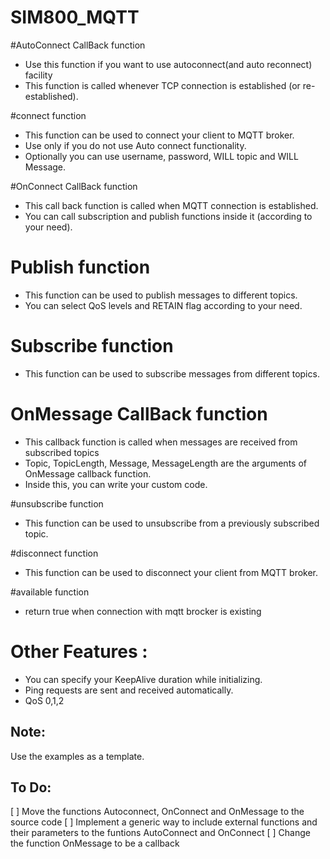 # SIM800_MQTT

#AutoConnect CallBack function
* Use this function if you want to use autoconnect(and auto reconnect) facility
* This function is called whenever TCP connection is established (or re-established).


#connect function
* This function can be used to connect your client to MQTT broker.
* Use only if you do not use Auto connect functionality.
* Optionally  you can use username, password, WILL topic and WILL Message.


#OnConnect CallBack function
* This call back function is called when MQTT connection is established.
* You can call subscription and publish functions inside it (according to your need).


# Publish function
* This function can be used to publish messages to different topics.
* You can select  QoS levels and RETAIN flag according to your need.


# Subscribe function
* This function can be used to subscribe messages from different topics.


# OnMessage CallBack function
* This callback function is called when messages are received from  subscribed topics
* Topic, TopicLength, Message, MessageLength are the arguments of  OnMessage callback function.
* Inside this, you can write your custom code.


#unsubscribe function
* This function can be used to unsubscribe from a previously subscribed topic.


#disconnect function
* This function can be used to disconnect your client from MQTT broker.


#available function
* return true when connection with mqtt brocker is existing


# Other Features :
* You can specify your KeepAlive duration while initializing.
* Ping requests are sent and received automatically.
* QoS 0,1,2

## Note:
Use the examples as a template.

## To Do:
[ ] Move the functions Autoconnect, OnConnect and OnMessage to the source code
[ ] Implement a generic way to include external functions and their parameters to the funtions AutoConnect and OnConnect
[ ] Change the function OnMessage to be a callback
